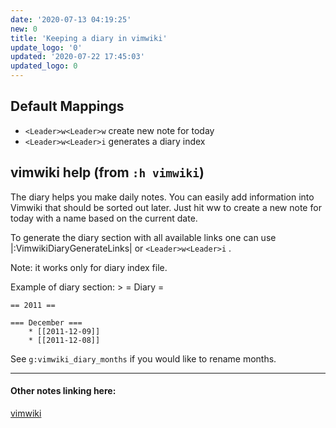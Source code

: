 ```yaml
---
date: '2020-07-13 04:19:25'
new: 0
title: 'Keeping a diary in vimwiki'
update_logo: '0'
updated: '2020-07-22 17:45:03'
updated_logo: 0
---
```

## Default Mappings

* `<Leader>w<Leader>w` create new note for today
* `<Leader>w<Leader>i` generates a diary index


## vimwiki help (from `:h vimwiki`)

The diary helps you make daily notes. You can easily add information into
Vimwiki that should be sorted out later. Just hit <Leader>w<Leader>w to create
a new note for today with a name based on the current date.

To generate the diary section with all available links one can use
|:VimwikiDiaryGenerateLinks| or `<Leader>w<Leader>i` .

Note: it works only for diary index file.

Example of diary section: >
    = Diary =

    == 2011 ==

    === December ===
        * [[2011-12-09]]
        * [[2011-12-08]]


See `g:vimwiki_diary_months` if you would like to rename months.

---
#### Other notes linking here:

[vimwiki](/vimwiki)
